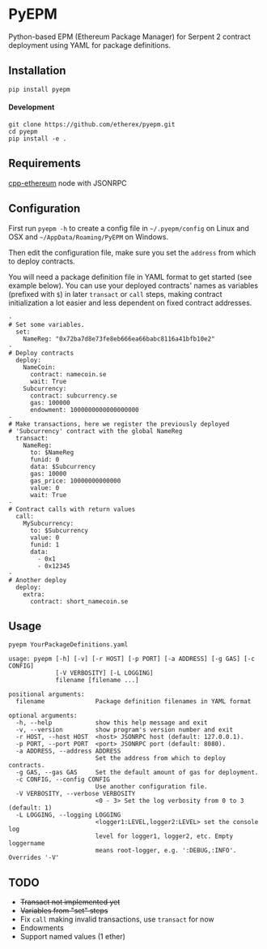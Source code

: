 PyEPM
==========

Python-based EPM (Ethereum Package Manager) for Serpent 2 contract deployment using YAML for package definitions.


## Installation
`pip install pyepm`

#### Development
```
git clone https://github.com/etherex/pyepm.git
cd pyepm
pip install -e .
```

## Requirements
[cpp-ethereum](https://github.com/ethereum/cpp-ethereum) node with JSONRPC

## Configuration

First run `pyepm -h` to create a config file in `~/.pyepm/config` on Linux and OSX and `~/AppData/Roaming/PyEPM` on Windows.

Then edit the configuration file, make sure you set the `address` from which to deploy contracts.

You will need a package definition file in YAML format to get started (see example below). You can use your deployed contracts' names as variables (prefixed with `$`) in later `transact` or `call` steps, making contract initialization a lot easier and less dependent on fixed contract addresses.

```
-
# Set some variables.
  set:
    NameReg: "0x72ba7d8e73fe8eb666ea66babc8116a41bfb10e2"
-
# Deploy contracts
  deploy:
    NameCoin:
      contract: namecoin.se
      wait: True
    Subcurrency:
      contract: subcurrency.se
      gas: 100000
      endowment: 1000000000000000000
-
# Make transactions, here we register the previously deployed
# 'Subcurrency' contract with the global NameReg
  transact:
    NameReg:
      to: $NameReg
      funid: 0
      data: $Subcurrency
      gas: 10000
      gas_price: 10000000000000
      value: 0
      wait: True
-
# Contract calls with return values
  call:
    MySubcurrency:
      to: $Subcurrency
      value: 0
      funid: 1
      data:
        - 0x1
        - 0x12345
-
# Another deploy
  deploy:
    extra:
      contract: short_namecoin.se
```

## Usage

`pyepm YourPackageDefinitions.yaml`

```
usage: pyepm [-h] [-v] [-r HOST] [-p PORT] [-a ADDRESS] [-g GAS] [-c CONFIG]
             [-V VERBOSITY] [-L LOGGING]
             filename [filename ...]

positional arguments:
  filename              Package definition filenames in YAML format

optional arguments:
  -h, --help            show this help message and exit
  -v, --version         show program's version number and exit
  -r HOST, --host HOST  <host> JSONRPC host (default: 127.0.0.1).
  -p PORT, --port PORT  <port> JSONRPC port (default: 8080).
  -a ADDRESS, --address ADDRESS
                        Set the address from which to deploy contracts.
  -g GAS, --gas GAS     Set the default amount of gas for deployment.
  -c CONFIG, --config CONFIG
                        Use another configuration file.
  -V VERBOSITY, --verbose VERBOSITY
                        <0 - 3> Set the log verbosity from 0 to 3 (default: 1)
  -L LOGGING, --logging LOGGING
                        <logger1:LEVEL,logger2:LEVEL> set the console log
                        level for logger1, logger2, etc. Empty loggername
                        means root-logger, e.g. ':DEBUG,:INFO'. Overrides '-V'
```

## TODO
- ~~Transact not implemented yet~~
- ~~Variables from "set" steps~~
- Fix `call` making invalid transactions, use `transact` for now
- Endowments
- Support named values (1 ether)
